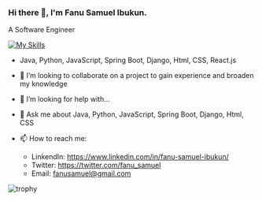 ### Hi there 👋, I'm Fanu Samuel Ibukun.

A Software Engineer

[![My Skills](https://skillicons.dev/icons?i=java,python,html,css,js,postman,react,mysql)](https://skillicons.dev)
- Java, Python, JavaScript, Spring Boot, Django, Html, CSS, React.js

- 👯 I’m looking to collaborate on a project to gain experience and broaden my knowledge

- 🤔 I’m looking for help with...

- 💬 Ask me about Java, Python, JavaScript, Spring Boot, Django, Html, CSS

- 📫 How to reach me: 
  - LinkendIn: https://www.linkedin.com/in/fanu-samuel-ibukun/
  - Twitter: https://twitter.com/fanu_samuel
  - Email: fanusamuel@gmail.com

![trophy](https://github-profile-trophy.vercel.app/?username=Kinsammy&theme=nord)

